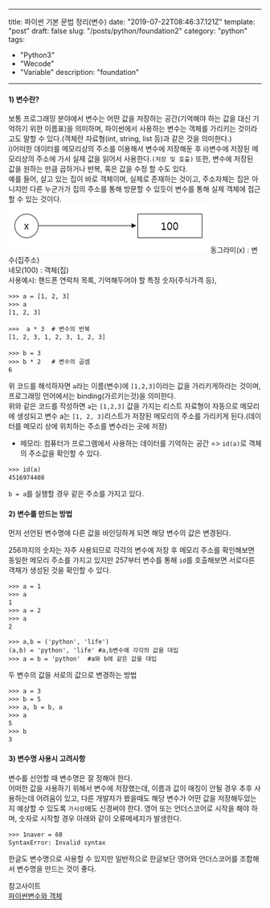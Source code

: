 ---
title: 파이썬 기본 문법 정리(변수)
date: "2019-07-22T08:46:37.121Z"
template: "post"
draft: false
slug: "/posts/python/foundation2"
category: "python"
tags:
  - "Python3"
  - "Wecode"
  - "Variable"
description: "foundation"

------

#### 1) 변수란?  
보통 프로그래밍 분야에서 변수는 어떤 값을 저장하는 공간(기억해야 하는 값을 대신 기억하기 위한 이름표)을 의미하며, 파이썬에서 사용하는 변수는 객체를 가리키는 것이라고도 말할 수 있다.(객체란 자료형(int, string, list 등)과 같은 것을 의미한다.)  
i)어떠한 데이터를 메모리상의 주소를 이용해서 변수에 저장해둔 후 ii)변수에 저장된 메모리상의 주소에 가서 실제 값을 읽어서 사용한다.`(저장 및 호출)` 또한, 변수에 저장된 값을 원하는 만큼 곱하거나 반복, 혹은 값을 수정 할 수도 있다.  
예를 들어, 살고 있는 집이 바로 객체이며, 실제로 존재하는 것이고, 주소자체는 집은 아니지만 다른 누군가가 집의 주소를 통해 방문할 수 있듯이 변수를 통해 실제 객체에 접근할 수 있는 것이다.
![이미지 예시](/media/02.06.png)
동그라미(x) : 변수(집주소)  
네모(100)  : 객체(집)  
사용예시: 핸드폰 연락처 목록, 기억해두어야 할 특정 숫자(주식가격 등),

```
>>> a = [1, 2, 3]
>>> a
[1, 2, 3]

>>>  a * 3  # 변수의 반복
[1, 2, 3, 1, 2, 3, 1, 2, 3]

>>> b = 3 
>>> b * 2   # 변수의 곱셈
6
````
위 코드를 해석하자면 `a`라는 이름(변수)에 `[1,2,3]`이라는 값을 가리키게하라는 것이며, 프로그래밍 언어에서는 binding(가르키는것)을 의미한다.  
위와 같은 코드를 작성하면 `a`는 `[1,2,3]` 값을 가지는 리스트 자료형이 자동으로 메모리에 생성되고 변수 a는 `[1, 2, 3]`리스트가 저장된 메모리의 주소를 가리키게 된다.(데이터를 메모리 상에 위치하는 주소를 변수라는 곳에 저장)
* 메모리: 컴퓨터가 프로그램에서 사용하는 데이터를 기억하는 공간 => `id(a)`로 객체의 주소값을 확인할 수 있다. 

```
>>> id(a)
4516974408
```

`b = a`를 실행할 경우 같은 주소를 가지고 있다.  

#### 2) 변수를 만드는 방법  
먼저 선언된 변수명에 다른 값을 바인딩하게 되면 해당 변수의 값은 변경된다.  

256까지의 숫자는 자주 사용되므로 각각의 변수에 저장 후 메모리 주소를 확인해보면 동일한 메모리 주소를 가지고 있지만 257부터 변수를 통해 `id`를 호출해보면 서로다른 객채가 생성된 것을 확인할 수 있다.

```
>>> a = 1
>>> a
1
>>> a = 2
>>> a
2
```  
```
>>> a,b = ('python', 'life') 
(a,b) = 'python', 'life' #a,b변수에 각각의 값을 대입
>>> a = b = 'python'  #a와 b에 같은 값을 대입
```  

두 변수의 값을 서로의 값으로 변경하는 방법
```
>>> a = 3
>>> b = 5
>>> a, b = b, a
>>> a
5
>>> b
3
```

#### 3) 변수명 사용시 고려사항    
변수를 선언할 때 변수명은 잘 정해야 한다.   
어떠한 값을 사용하기 위해서 변수에 저장했는데, 이름과 값이 매칭이 안될 경우 추후 사용하는데 어려움이 있고, 다른 개발자가 봤을때도 해당 변수가 어떤 값을 저장해두었는지 예상할 수 있도록 `가시성`에도 신경써야 한다. 영어 또는 언더스코어로 시작을 해야 하며, 숫자로 시작할 경우 아래와 같이 오류메세지가 발생한다.   
```
>>> 1naver = 60
SyntaxError: Invalid syntax
```
한글도 변수명으로 사용할 수 있지만 일반적으로 한글보단 영어와 언더스코어를 조합해서 변수명을 만드는 것이 좋다.  

참고사이트   
[파이썬변수와 객체](https://wikidocs.net/2836)